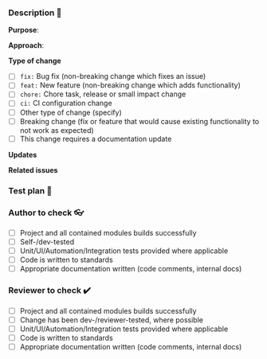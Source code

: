 ### Description :memo:

**Purpose**: 

<!-- What issue does this PR address or what feature does it implement? -->

**Approach**: 

<!-- How does this PR tackle the problem? -->

**Type of change**

<!-- Select all that are relevant -->

- [ ] `fix:` Bug fix (non-breaking change which fixes an issue)
- [ ] `feat:` New feature (non-breaking change which adds functionality)
- [ ] `chore:` Chore task, release or small impact change
- [ ] `ci:` CI configuration change
- [ ] Other type of change (specify)
- [ ] Breaking change (fix or feature that would cause existing functionality to not work as expected)
- [ ] This change requires a documentation update

**Updates**

<!-- List of updates -->

**Related issues**

<!-- Issue numbers or links -->

### Test plan :test_tube:

<!-- Provide guidance for how to QA your proposed changes. This is not only for a test but also useful for a reviewer. -->

### Author to check :eyeglasses:

- [ ] Project and all contained modules builds successfully
- [ ] Self-/dev-tested 
- [ ] Unit/UI/Automation/Integration tests provided where applicable
- [ ] Code is written to standards
- [ ] Appropriate documentation written (code comments, internal docs)

### Reviewer to check :heavy_check_mark:

- [ ] Project and all contained modules builds successfully
- [ ] Change has been dev-/reviewer-tested, where possible
- [ ] Unit/UI/Automation/Integration tests provided where applicable
- [ ] Code is written to standards
- [ ] Appropriate documentation written (code comments, internal docs)